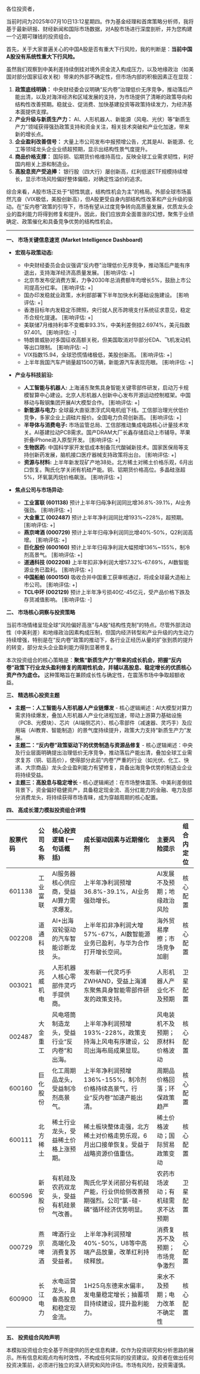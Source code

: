 各位投资者，

当前时间为2025年07月10日13:12星期四。作为基金经理和首席策略分析师，我将基于最新研报、财经新闻和国际市场数据，对A股市场进行深度剖析，并为您构建一个近期可赚钱的投资组合。

首先，关于大家普遍关心的中国A股是否有重大下行风险，我的判断是：**当前中国A股没有系统性重大下行风险。**

虽然我们观察到中美利差持续倒挂对境外资金流入构成压力，以及地缘政治（如美国对部分国家征收关税）带来的外部不确定性，但市场内部的积极因素正在显现：
1.  **政策底线明确：** 中央财经委会议明确“反内卷”治理低价无序竞争，推动落后产能出清，以及对海洋经济和区域发展的支持，为市场提供了清晰的政策导向和结构性改善预期。稳就业、促消费、加快基建投资等政策持续发力，为经济基本面提供支撑。
2.  **产业升级与新质生产力：** AI、人形机器人、新能源（风电、光伏）等“新质生产力”领域获得强劲政策支持和资金关注，相关技术突破和产业化加速，带来新的增长点。
3.  **企业盈利改善信号：** 大量上市公司发布中报预增公告，尤其是AI、新能源、化工等领域龙头企业业绩超预期，显示出结构性景气度提升。
4.  **商品价格支撑：** 国际铜、铝期货价格维持高位，反映全球工业需求韧性，利好国内相关上游和制造业。
5.  **高股息资产受追捧：** 银行股（四大行）屡创新高，红利低波ETF规模持续增长，显示市场风险偏好整体偏稳，对确定性溢价的追求。

综合来看，A股市场正处于“韧性筑底，结构性机会为主”的格局。外部全球市场虽然亢奋（VIX极低，美股创新高），但A股更受自身内部结构性改革和产业升级的驱动。在“反内卷”政策的引导下，市场有望从过度竞争转向高质量发展，优质龙头企业的盈利能力将得到修复和提升。因此，我们应放弃全面普涨的幻想，聚焦于业绩确定、政策催化和具备竞争优势的结构性机会。

---

**一、 市场关键信息速览 (Market Intelligence Dashboard)**

*   **宏观与政策动态:**
    *   中央财经委员会会议强调“反内卷”治理低价无序竞争，推动落后产能有序退出，支持海洋经济高质量发展。 [影响评估: +]
    *   北京市发布促消费方案，力争2030年总消费额年均增长5%，鼓励上市公司提高分红率。 [影响评估: +]
    *   国办印发稳就业政策，水利部部署下半年加快水利基础设施建设。 [影响评估: +]
    *   香港目标年内发稳定币牌照，央行就人民币跨境支付系统征求意见，稳定币合规化提速。 [影响评估: +]
    *   美联储7月维持利率不变概率93.3%，中美利差倒挂2.6974%，美元指数97.401。 [影响评估: -]
    *   特朗普威胁对多国征收高额关税，但美国取消对华部分EDA、飞机发动机等出口限制。 [影响评估: ~]
    *   VIX指数15.94，全球恐慌情绪极低，美股创新高。 [影响评估: +]
    *   上半年我国汽车产销量超1500万辆，新能源汽车表现亮眼。 [影响评估: +]

*   **产业与科技前沿:**
    *   **人工智能与机器人:** 上海浦东聚焦具身智能关键零部件研发，启动万卡规模智算中心建设。北京人形机器人创新中心发布开源运动控制框架。中国移动与鞍钢集团开展AI大模型合作。 [影响评估: +]
    *   **新能源与电力:** 全球最大直驱漂浮式风电机组下线。工信部治理光伏低价竞争，多家企业上调硅片报价。全国电力负荷创新高。 [影响评估: +]
    *   **半导体与消费电子:** 市场监管总局、工信部推动集成电路核心计量技术攻关。AI基建拉动PCB需求。国产DRAM大厂长鑫存储启动上市辅导。苹果折叠iPhone进入原型开发。 [影响评估: +]
    *   **生物医药:** 中国科学家开发低成本制备氘代酸碱新技术。国家医保局等支持创新药发展，脑机接口医疗器械支持政策将出台。 [影响评估: +]
    *   **资源与材料:** 上半年新发现矿产地38处。北方稀土对稀土价格乐观，6月出口恢复。陶氏化学关闭有机硅产能。铜、铝期货价格高位。多晶硅涨超5%，环氧氯丙烷价格飙涨。 [影响评估: +]

*   **焦点公司与市场异动:**
    *   **工业富联 (601138)** 预计上半年归母净利润同比增36.8%-39.1%，AI业务强劲。 [影响评估: +]
    *   **大金重工 (002487)** 预计上半年净利润同比增193%~228%，超预期。 [影响评估: +]
    *   **燕京啤酒 (000729)** 预计上半年归母净利润同比增40%-50%，Q2利润高增。 [影响评估: +]
    *   **巨化股份 (600160)** 预计上半年归母净利润大幅预增136%~155%，制冷剂高景气。 [影响评估: +]
    *   **道通科技 (002208)** 上半年扣非净利润大增57.32%-67.69%，AI数智能源业务已盈利。 [影响评估: +]
    *   **中国船舶 (600150)** 吸收合并中国重工获审核通过，将成全球最大造船上市公司。 [影响评估: +]
    *   **TCL中环 (002129)** 预计上半年净亏损40亿-45亿元，受产品价格下跌及存货减值影响。 [影响评估: -]

**二、 市场核心洞察与投资策略**

当前市场情绪呈现全球“风险偏好高涨”与A股“结构性克制”的特点。尽管外部流动性（中美利差）和地缘政治因素构成压制，但国内经济转型和产业升级的内生动力持续增强，特别是在“反内卷”政策的推动下，各行业正经历从量的扩张到质的提升的转变，部分龙头企业盈利能力得到显著修复。

本次投资组合的核心策略是：**聚焦“新质生产力”带来的成长机会，把握“反内卷”政策下行业龙头盈利修复的周期性机会，并辅以高股息、稳定增长的优质核心资产作为底仓。** 这种策略旨在兼顾成长性与确定性，在震荡市场中争取超额收益。

**三、 精选核心投资主题**

*   **主题一：人工智能与人形机器人产业链爆发** - 核心逻辑阐述：AI大模型对算力需求持续爆发，叠加人形机器人产业化进程加速，带动上游算力基础设施（PCB、光模块）、芯片（AI端侧芯片）、核心零部件（减速器、灵巧手）及应用端（AI教育、智能制造）的景气度持续提升，政策大力支持“新质生产力”发展。
*   **主题二：“反内卷”政策驱动下的优势制造与资源品修复** - 核心逻辑阐述：中央及行业层面明确提出治理低价无序竞争，推动落后产能出清，叠加全球工业需求复苏（铜、铝高价），使得部分此前“内卷”严重的行业（如光伏、化工、快递、大宗商品）龙头企业盈利能力有望修复，具备出海竞争优势的制造业企业将持续受益。
*   **主题三：高股息与稳定增长** - 核心逻辑阐述：在市场整体震荡、中美利差倒挂背景下，资金偏好稳健资产，具备稳定现金流、高分红能力的金融、电力及部分消费龙头，将持续获得市场青睐，成为穿越周期的核心配置。

**四、 高成长潜力模拟投资组合详情**

| 股票代码 | 公司名称 | 核心投资逻辑 (一句话概括)                  | 成长驱动因素与近期催化剂                                                                                                   | 主要风险提示               | 组合内定位 |
| :------- | :------- | :------------------------------------------- | :------------------------------------------------------------------------------------------------------------------------- | :------------------------- | :--------- |
| 601138   | 工业富联 | AI服务器核心供应商，受益AI算力需求爆发。   | 上半年净利润预增36.8%-39.1%，AI业务强劲增长。                                                                             | AI发展不及预期；地缘政治风险 | 核心配置   |
| 002208   | 道通科技 | AI+出海双轮驱动的汽车智能诊断龙头。        | 上半年扣非净利润大增57%-67%，AI数智能源业务已盈利，与华为合作打开增长空间。                                             | 海外贸易摩擦；市场竞争加剧 | 核心配置   |
| 003021   | 兆威机电 | 人形机器人核心零部件灵巧手提供商。         | 发布新一代灵巧手ZWHAND，受益上海浦东聚焦具身智能零部件研发的政策支持。                                                  | 人形机器人产业化不及预期   | 卫星配置   |
| 002487   | 大金重工 | 风电塔筒制造龙头，受益行业“反内卷”和出海。 | 上半年净利润预增193%-228%，政策支持海上风电有序建设，公司出海布局成果显现。                                              | 风电装机不及预期；原材料价格波动 | 核心配置   |
| 600160   | 巨化股份 | 化工周期品龙头，受益制冷剂高景气。           | 上半年净利润预增136%-155%，制冷剂价格持续高景气，行业“反内卷”加速产能出清。                                             | 周期品价格回落；环保政策趋严 | 核心配置   |
| 600111   | 北方稀土 | 稀土行业龙头，受益稀土价格上涨预期。         | 稀土板块整体走强，北方稀土对价格走势乐观，6月出口接单恢复。受益于战略资源价值重估。                                      | 稀土价格波动；国际贸易政策变动 | 核心配置   |
| 600596   | 新安股份 | 有机硅及农药双龙头，受益有机硅景气改善。   | 陶氏化学关闭部分有机硅产能，行业供给侧改善预期强烈。公司“氯-硅-磷”循环经济优势明显。                                | 农药市场波动；有机硅需求不达预期 | 卫星配置   |
| 000729   | 燕京啤酒 | 啤酒行业高端化及消费复苏受益者。           | 上半年净利润预增40%-50%，U8等中高端产品放量，改革红利持续释放。                                                        | 消费复苏不及预期；市场竞争激烈 | 核心配置   |
| 600900   | 长江电力 | 水电运营龙头，具备高股息和稳定现金流。     | 1H25乌东德来水偏丰，发电量稳定增长；抽蓄项目持续建设，提升盈利能力。                                                     | 来水不及预期；电力改革不确定性 | 核心配置   |

**五、 投资组合风险声明**

本模拟投资组合完全基于所提供的历史信息构建，仅作为投资研究和分析思路的展示。所有信息和观点均有时效性，不构成任何实际的投资建议。投资者在做出任何投资决策前，必须进行独立的深入研究和风险评估。市场有风险，投资需谨慎。